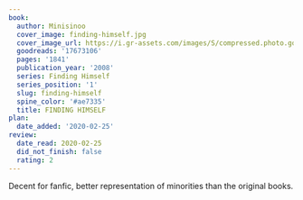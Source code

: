 ```yaml
---
book:
  author: Minisinoo
  cover_image: finding-himself.jpg
  cover_image_url: https://i.gr-assets.com/images/S/compressed.photo.goodreads.com/books/1398146854l/17673106._SX98_.jpg
  goodreads: '17673106'
  pages: '1841'
  publication_year: '2008'
  series: Finding Himself
  series_position: '1'
  slug: finding-himself
  spine_color: '#ae7335'
  title: FINDING HIMSELF
plan:
  date_added: '2020-02-25'
review:
  date_read: 2020-02-25
  did_not_finish: false
  rating: 2
---
```


Decent for fanfic, better representation of minorities than the original books.

